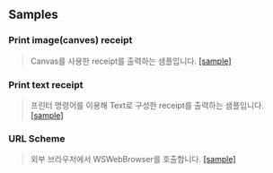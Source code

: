 ## Samples


### Print image(canves) receipt

> Canvas를 사용한 receipt를 출력하는 샘플입니다. [[sample]](https://woosim.github.io/webprint/canvas.html)

### Print text receipt

> 프린터 명령어를 이용해 Text로 구성한 receipt를 출력하는 샘플입니다. [[sample]](https://woosim.github.io/webprint/command.html)

### URL Scheme

> 외부 브라우저에서 WSWebBrowser를 호출합니다. [[sample]](https://woosim.github.io/webprint/urlscheme.html)


